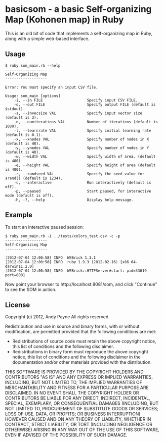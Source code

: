 
# basicsom - a basic Self-organizing Map (Kohonen map) in Ruby

This is an old bit of code that implements a self-organizing map in Ruby, along
with a simple web-based interface.

## Usage

```
$ ruby som_main.rb --help
-------------------
Self-Organizing Map
-------------------

Error: You must specify an input CSV file.

Usage: som_main [options]
    -i, --in FILE                    Specify input CSV FILE.
    -o, --out FILE                   Specify output FILE (default is $stdout).
    -s, --invecsize VAL              Specify input vector size (default is 3).
    -n, --numiterations VAL          Number of iterations (default is 1000).
    -l, --learnrate VAL              Specify initial learning rate (default is 0.1).
    -x, --xnodes VAL                 Specify number of nodes in X (default is 40).
    -y, --ynodes VAL                 Specify number of nodes in Y (default is 40).
    -w, --width VAL                  Specify width of area. (default is 400)
    -e, --height VAL                 Specify height of area (default is 400).
    -r, --randseed VAL               Specify the seed value for srand() (default is 1234).
    -c, --interactive                Run interactively (default is off).
    -p, --paused                     Start paused, for interactive mode (default is off).
    -h, -?, --help                   Display help message.
```

## Example

To start an interactive paused session:

```
$ ruby som_main.rb -i ../tests/colors_test.csv -c -p 
-------------------
Self-Organizing Map
-------------------

[2012-07-04 12:00:58] INFO  WEBrick 1.3.1
[2012-07-04 12:00:58] INFO  ruby 1.9.3 (2012-02-16) [x86_64-darwin11.2.0]
[2012-07-04 12:00:58] INFO  WEBrick::HTTPServer#start: pid=33619 port=8081
```

Now point your browser to http://localhost:8081/som, and click "Continue" to see
the SOM in action.


## License

Copyright (c) 2012, Andy Payne
All rights reserved.

Redistribution and use in source and binary forms, with or without modification, are permitted provided that the following conditions are met:

* Redistributions of source code must retain the above copyright notice, this list of conditions and the following disclaimer.
* Redistributions in binary form must reproduce the above copyright notice, this list of conditions and the following disclaimer in the documentation and/or other materials provided with the distribution.

THIS SOFTWARE IS PROVIDED BY THE COPYRIGHT HOLDERS AND CONTRIBUTORS "AS IS" AND ANY EXPRESS OR IMPLIED WARRANTIES, INCLUDING, BUT NOT LIMITED TO, THE IMPLIED WARRANTIES OF MERCHANTABILITY AND FITNESS FOR A PARTICULAR PURPOSE ARE DISCLAIMED. IN NO EVENT SHALL THE COPYRIGHT HOLDER OR CONTRIBUTORS BE LIABLE FOR ANY DIRECT, INDIRECT, INCIDENTAL, SPECIAL, EXEMPLARY, OR CONSEQUENTIAL DAMAGES (INCLUDING, BUT NOT LIMITED TO, PROCUREMENT OF SUBSTITUTE GOODS OR SERVICES; LOSS OF USE, DATA, OR PROFITS; OR BUSINESS INTERRUPTION) HOWEVER CAUSED AND ON ANY THEORY OF LIABILITY, WHETHER IN CONTRACT, STRICT LIABILITY, OR TORT (INCLUDING NEGLIGENCE OR OTHERWISE) ARISING IN ANY WAY OUT OF THE USE OF THIS SOFTWARE, EVEN IF ADVISED OF THE POSSIBILITY OF SUCH DAMAGE.



